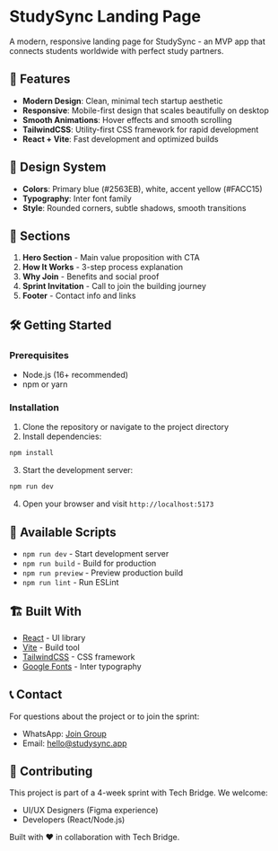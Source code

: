 # StudySync Landing Page

A modern, responsive landing page for StudySync - an MVP app that connects students worldwide with perfect study partners.

## 🚀 Features

- **Modern Design**: Clean, minimal tech startup aesthetic
- **Responsive**: Mobile-first design that scales beautifully on desktop
- **Smooth Animations**: Hover effects and smooth scrolling
- **TailwindCSS**: Utility-first CSS framework for rapid development
- **React + Vite**: Fast development and optimized builds

## 🎨 Design System

- **Colors**: Primary blue (#2563EB), white, accent yellow (#FACC15)
- **Typography**: Inter font family
- **Style**: Rounded corners, subtle shadows, smooth transitions

## 📱 Sections

1. **Hero Section** - Main value proposition with CTA
2. **How It Works** - 3-step process explanation
3. **Why Join** - Benefits and social proof
4. **Sprint Invitation** - Call to join the building journey
5. **Footer** - Contact info and links

## 🛠️ Getting Started

### Prerequisites
- Node.js (16+ recommended)
- npm or yarn

### Installation

1. Clone the repository or navigate to the project directory
2. Install dependencies:
```bash
npm install
```

3. Start the development server:
```bash
npm run dev
```

4. Open your browser and visit `http://localhost:5173`

## 📝 Available Scripts

- `npm run dev` - Start development server
- `npm run build` - Build for production
- `npm run preview` - Preview production build
- `npm run lint` - Run ESLint

## 🏗️ Built With

- [React](https://reactjs.org/) - UI library
- [Vite](https://vitejs.dev/) - Build tool
- [TailwindCSS](https://tailwindcss.com/) - CSS framework
- [Google Fonts](https://fonts.google.com/) - Inter typography

## 📞 Contact

For questions about the project or to join the sprint:
- WhatsApp: [Join Group](https://wa.me/+1234567890)
- Email: hello@studysync.app

## 🤝 Contributing

This project is part of a 4-week sprint with Tech Bridge. We welcome:
- UI/UX Designers (Figma experience)
- Developers (React/Node.js)

Built with ❤️ in collaboration with Tech Bridge.
